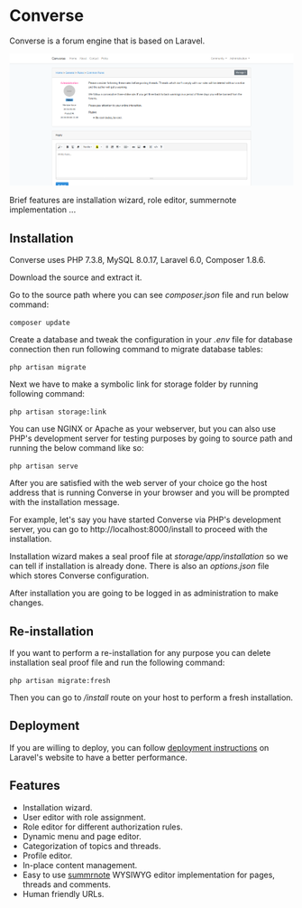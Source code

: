 # Converse

Converse is a forum engine that is based on Laravel.

![](screenshot.png)

Brief features are installation wizard, role editor, summernote implementation ...

## Installation

Converse uses PHP 7.3.8, MySQL 8.0.17, Laravel 6.0, Composer 1.8.6.

Download the source and extract it.

Go to the source path where you can see *composer.json* file and run below command:

`composer update`

Create a database and tweak the configuration in your *.env* file for database connection then run following command to migrate database tables:

`php artisan migrate`

Next we have to make a symbolic link for storage folder by running following command:

`php artisan storage:link`

You can use NGINX or Apache as your webserver, but you can also use PHP's development server for testing purposes by going to source path and running the below command like so:

`php artisan serve`

After you are satisfied with the web server of your choice go the host address that is running Converse in your browser and you will be prompted with the installation message.

For example, let's say you have started Converse via PHP's development server, you can go to http://localhost:8000/install to proceed with the installation.

Installation wizard makes a seal proof file at *storage/app/installation* so we can tell if installation is already done. There is also an *options.json* file which stores Converse configuration.

After installation you are going to be logged in as administration to make changes.

## Re-installation

If you want to perform a re-installation for any purpose you can delete installation seal proof file and run the following command:

`php artisan migrate:fresh`

Then you can go to */install* route on your host to perform a fresh installation.

## Deployment

If you are willing to deploy, you can follow [deployment instructions](https://laravel.com/docs/6.0/deployment) on Laravel's website to have a better performance.

## Features

- Installation wizard.
- User editor with role assignment.
- Role editor for different authorization rules.
- Dynamic menu and page editor.
- Categorization of topics and threads.
- Profile editor.
- In-place content management.
- Easy to use [summrnote](https://summernote.org/) WYSIWYG editor implementation for pages, threads and comments.
- Human friendly URLs.
